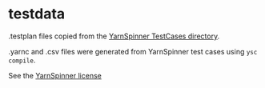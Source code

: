 # testdata

.testplan files copied from the
[YarnSpinner TestCases directory](https://github.com/YarnSpinnerTool/YarnSpinner/tree/develop/Tests/TestCases).

.yarnc and .csv files were generated from YarnSpinner test cases using `ysc compile`.

See the
[YarnSpinner license](https://github.com/YarnSpinnerTool/YarnSpinner/blob/main/LICENSE.md)
